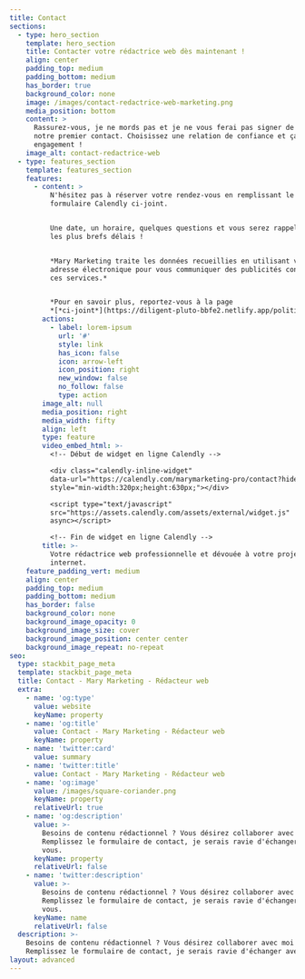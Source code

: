```yaml
---
title: Contact
sections:
  - type: hero_section
    template: hero_section
    title: Contacter votre rédactrice web dès maintenant !
    align: center
    padding_top: medium
    padding_bottom: medium
    has_border: true
    background_color: none
    image: /images/contact-redactrice-web-marketing.png
    media_position: bottom
    content: >
      Rassurez-vous, je ne mords pas et je ne vous ferai pas signer de devis dès
      notre premier contact. Choisissez une relation de confiance et ça, sans
      engagement !
    image_alt: contact-redactrice-web
  - type: features_section
    template: features_section
    features:
      - content: >
          N'hésitez pas à réserver votre rendez-vous en remplissant le
          formulaire Calendly ci-joint.


          Une date, un horaire, quelques questions et vous serez rappelé dans
          les plus brefs délais !


          *Mary Marketing traite les données recueillies en utilisant votre
          adresse électronique pour vous communiquer des publicités concernant
          ces services.*


          *Pour en savoir plus, reportez-vous à la page
          *[*ci-joint*](https://diligent-pluto-bbfe2.netlify.app/politique-de-confidentialite/)*.*
        actions:
          - label: lorem-ipsum
            url: '#'
            style: link
            has_icon: false
            icon: arrow-left
            icon_position: right
            new_window: false
            no_follow: false
            type: action
        image_alt: null
        media_position: right
        media_width: fifty
        align: left
        type: feature
        video_embed_html: >-
          <!-- Début de widget en ligne Calendly -->

          <div class="calendly-inline-widget"
          data-url="https://calendly.com/marymarketing-pro/contact?hide_event_type_details=1"
          style="min-width:320px;height:630px;"></div>

          <script type="text/javascript"
          src="https://assets.calendly.com/assets/external/widget.js"
          async></script>

          <!-- Fin de widget en ligne Calendly -->
        title: >-
          Votre rédactrice web professionnelle et dévouée à votre projet sur
          internet.
    feature_padding_vert: medium
    align: center
    padding_top: medium
    padding_bottom: medium
    has_border: false
    background_color: none
    background_image_opacity: 0
    background_image_size: cover
    background_image_position: center center
    background_image_repeat: no-repeat
seo:
  type: stackbit_page_meta
  template: stackbit_page_meta
  title: Contact - Mary Marketing - Rédacteur web
  extra:
    - name: 'og:type'
      value: website
      keyName: property
    - name: 'og:title'
      value: Contact - Mary Marketing - Rédacteur web
      keyName: property
    - name: 'twitter:card'
      value: summary
    - name: 'twitter:title'
      value: Contact - Mary Marketing - Rédacteur web
    - name: 'og:image'
      value: /images/square-coriander.png
      keyName: property
      relativeUrl: true
    - name: 'og:description'
      value: >-
        Besoins de contenu rédactionnel ? Vous désirez collaborer avec moi ?
        Remplissez le formulaire de contact, je serais ravie d'échanger avec
        vous.
      keyName: property
      relativeUrl: false
    - name: 'twitter:description'
      value: >-
        Besoins de contenu rédactionnel ? Vous désirez collaborer avec moi ?
        Remplissez le formulaire de contact, je serais ravie d'échanger avec
        vous.
      keyName: name
      relativeUrl: false
  description: >-
    Besoins de contenu rédactionnel ? Vous désirez collaborer avec moi ?
    Remplissez le formulaire de contact, je serais ravie d'échanger avec vous.
layout: advanced
---
```

